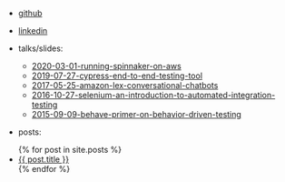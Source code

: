 - <i class="fa fa-github" aria-hidden="true"></i> [github](https://github.com/southekal)

- <i class="fa fa-linkedin" aria-hidden="true"></i> [linkedin](https://linkedin.com/in/southe)

- <i class="fa fa-book"></i> talks/slides:
  - [2020-03-01-running-spinnaker-on-aws](https://htmlpreview.github.io/?https://github.com/southekal/aws-spinnaker-jenkins/blob/master/docs/landing.html)
  - [2019-07-27-cypress-end-to-end-testing-tool](https://southekal.com/talks/cypress-presentation.html)
  - [2017-05-25-amazon-lex-conversational-chatbots](https://southekal.com/talks/amazon-lex-chatbot.html)
  - [2016-10-27-selenium-an-introduction-to-automated-integration-testing](https://southekal.com/talks/devict-selenium-intro.html)
  - [2015-09-09-behave-primer-on-behavior-driven-testing](https://southekal.com/talks/intro-to-behavior-driven-testing-using-behave.html)

- <i class="fa fa-pen"></i> posts:
<ul>
  {% for post in site.posts %}
    <li>
      <a href="{{ post.url }}">{{ post.title }}</a>
    </li>
  {% endfor %}
</ul>
